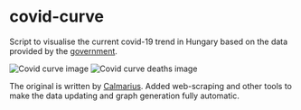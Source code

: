 # covid-curve
Script to visualise the current covid-19 trend in Hungary based on the data provided by the [government](https://koronavirus.gov.hu/hirek).

![Covid curve image](https://i.imgur.com/uLrSBbB.png)
![Covid curve deaths image](https://i.imgur.com/ZM8HrsI.png)

The original is written by [Calmarius](https://github.com/Calmarius). Added web-scraping and other tools to make the data updating and graph generation fully automatic.
